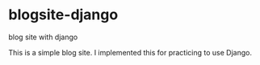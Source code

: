 # blogsite-django
blog site with django

This is a simple blog site.
I implemented this for practicing to use Django.
